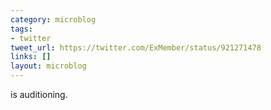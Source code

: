 ```yaml
---
category: microblog
tags:
- twitter
tweet_url: https://twitter.com/ExMember/status/921271478
links: []
layout: microblog
---
```

is auditioning.
